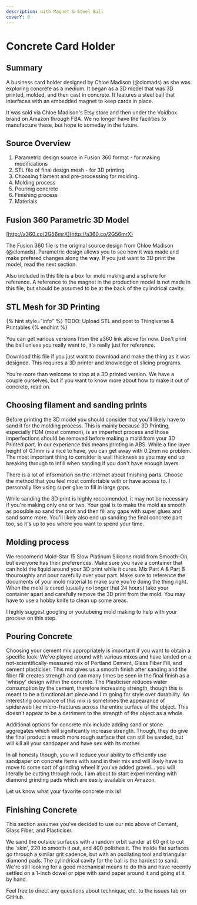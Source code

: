 ```yaml
---
description: with Magnet & Steel Ball
coverY: 0
---
```


# Concrete Card Holder

## Summary

A business card holder designed by Chloe Madison (@clomads) as she was exploring concrete as a medium. It began as a 3D model that was 3D printed, molded, and then cast in concrete. It features a steel ball that interfaces with an embedded magnet to keep cards in place.

It was sold via Chloe Madison's Etsy store and then under the Voidbox brand on Amazon through FBA. We no longer have the facilities to manufacture these, but hope to someday in the future.

## Source Overview

1. Parametric design source in Fusion 360 format - for making modifications
2. STL file of final design mesh - for 3D printing
3. Choosing filament and pre-processing for molding.
4. Molding process
5. Pourinig concrete
6. Finishing process
7. Materials

## Fusion 360 Parametric 3D Model

[http://a360.co/2G56mrX](http://a360.co/2G56mrX)

The Fusion 360 file is the original source design from Chloe Madison (@clomads). Parametric design allows you to see how it was made and make prefered changes along the way. If you just want to 3D print the model, read the next section.

Also included in this file is a box for mold making and a sphere for reference. A reference to the magnet in the production model is not made in this file, but should be assumed to be at the back of the cylindrical cavity.

## STL Mesh for 3D Printing

{% hint style="info" %}
TODO: Upload STL and post to Thingiverse & Printables
{% endhint %}

You can get various versions from the a360 link above for now. Don't print the ball unless you really want to, it's really just for reference.

Download this file if you just want to download and make the thing as it was designed. This requires a 3D printer and knowledge of slicing programs.

You're more than welcome to stop at a 3D printed version. We have a couple ourselves, but if you want to know more about how to make it out of concrete, read on.

## Choosing filament and sanding prints

Before printing the 3D model you should consider that you'll likely have to sand it for the molding process. This is mainly because 3D Printing, especially FDM (most common), is an imperfect process and those imperfections should be removed before making a mold from your 3D Printed part. In our experience this means printing in ABS. While a fine layer height of 0.1mm is a nice to have, you can get away with 0.2mm no problem. The most important thing to consider is wall thickness as you may end up breaking through to infill when sanding if you don't have enough layers.

There is a lot of information on the internet about finishing parts. Choose the method that you feel most comfortable with or have access to. I personally like using super glue to fill in large gaps.

While sanding the 3D print is highly reccomended, it may not be necessary if you're making only one or two. Your goal is to make the mold as smooth as possible so sand the print and then fill any gaps with super glues and sand some more. You'll likely also end up sanding the final concrete part too, so it's up to you where you want to spend your time.

## Molding process

We reccomend Mold-Star 15 Slow Platinum Silicone mold from Smooth-On, but everyone has their preferences. Make sure you have a container that can hold the liquid around your 3D print while it cures. Mix Part A & Part B thouroughly and pour carefully over your part. Make sure to reference the documents of your mold material to make sure you're doing the thing right. When the mold is cured (usually no longer that 24 hours) take your container apart and carefully remove the 3D print from the mold. You may have to use a hobby knife to clean up some areas.

I highly suggest googling or youtubeing mold making to help with your process on this step.

## Pouring Concrete

Choosing your cement mix appropriately is important if you want to obtain a specific look. We've played around with various mixes and have landed on a not-scientifically-measured mix of Portland Cement, Glass Fiber Fill, and cement plasticiser. This mix gives us a smooth finish after sanding and the fiber fill creates strength and can many times be seen in the final finish as a 'whispy' design within the concrete. The Plasticiser reduces water consumption by the cement, therefore increasing strength, though this is meant to be a functional art piece and I'm going for style over durability. An interesting occurance of this mix is sometimes the appearance of spiderweb like micro-fractures across the entire surface of the object. This doesn't appear to be a detriment to the strength of the object as a whole.

Additional options for concrete mix include adding sand or stone aggregates which will significantly increase strength. Though, they do give the final product a much more rough surface that can still be sanded, but will kill all your sandpaper and have sex with its mother.

In all honesty though, you will reduce your ability to efficiently use sandpaper on concrete items with sand in their mix and will likely have to move to some sort of grinding wheel if you've added gravel... you will literally be cutting through rock. I am about to start experimenting with diamond grinding pads which are easily available on Amazon.

Let us know what your favorite concrete mix is!

## Finishing Concrete

This section assumes you've decided to use our mix above of Cement, Glass Fiber, and Plasticiser.

We sand the outside surfaces with a random orbit sander at 60 grit to cut the 'skin', 220 to smooth it out, and 400 polishes it. The inside flat surfaces go through a similar grit cadence, but with an oscilating tool and triangular diamond pads. The cylindrical cavity for the ball is the hardest to sand. We're still looking for a good mechanical means to do this and have recently settled on a 1-inch dowel or pipe with sand paper around it and going at it by hand.

Feel free to direct any questions about technique, etc. to the issues tab on GitHub.

